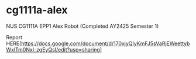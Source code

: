 # cg1111a-alex
NUS CG1111A EPP1 Alex Robot (Completed AY2425 Semester 1)

Report HERE[https://docs.google.com/document/d/170xjyQIyKmFJ5sVaRjEWeettybWxlTm0NxI-zgEyQsI/edit?usp=sharing]
